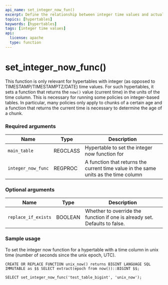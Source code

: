 ```yaml
---
api_name: set_integer_now_fun()
excerpt: Define the relationship between integer time values and actual time
topics: [hypertables]
keywords: [hypertables]
tags: [integer time values]
api:
  license: apache
  type: function
---
```


# set_integer_now_func()

This function is only relevant for hypertables with integer (as opposed to
TIMESTAMP/TIMESTAMPTZ/DATE) time values. For such hypertables, it sets a
function that returns the `now()` value (current time) in the units of the time
column. This is necessary for running some policies on integer-based tables.
In particular, many policies only apply to chunks of a certain age and a
function that returns the current time is necessary to determine the age of a
chunk.

### Required arguments

|Name|Type|Description|
|-|-|-|
|`main_table`|REGCLASS|Hypertable to set the integer now function for|
|`integer_now_func`|REGPROC|A function that returns the current time value in the same units as the time column|

### Optional arguments

|Name|Type|Description|
|-|-|-|
|`replace_if_exists`|BOOLEAN|Whether to override the function if one is already set. Defaults to false.|

### Sample usage

To set the integer now function for a hypertable with a time column in unix
time (number of seconds since the unix epoch, UTC).

```
CREATE OR REPLACE FUNCTION unix_now() returns BIGINT LANGUAGE SQL IMMUTABLE as $$ SELECT extract(epoch from now())::BIGINT $$;

SELECT set_integer_now_func('test_table_bigint', 'unix_now');
```
